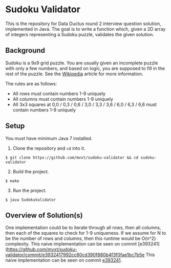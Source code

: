 # Sudoku Validator

This is the repository for Data Ductus round 2 interview question solution, implemented in Java. The goal is to write a function which, given a 2D array of integers representing a Sudoku puzzle, validates the given solution.

## Background
Sudoku is a 9x9 grid puzzle. You are usually given an incomplete puzzle with only a few numbers, and based on logic, you are supposed to fill in the rest of the puzzle. See the [Wikipedia](https://en.wikipedia.org/wiki/Sudoku) article for more information.

The rules are as follows:
- All rows must contain numbers 1-9 uniquely
- All columns must contain numbers 1-9 uniquely
- All 3x3 squares at 0,0 / 0,3 / 0,6 / 3,0 / 3,3 / 3,6 / 6,0 / 6,3 / 6,6 must contain numbers 1-9 uniquely

## Setup
You must have minimum Java 7 installed.

1. Clone the repository and `cd` into it.
```
$ git clone https://github.com/mvxt/sudoku-validator && cd sudoku-validator
```

2. Build the project.
```
$ make
```

3. Run the project.
```
$ java SudokuValidator
```

## Overview of Solution(s)
One implementation could be to iterate through all rows, then all columns, then each of the squares to check for 1-9 uniqueness. If we assume for N to be the number of rows and columns, then this runtime would be O(n^2) complexity. This naive implementation can be seen on commit [e393241](https://github.com/mvxt/sudoku-validator/commit/e3932417992cc80cd390f880b4f3f0fae1bc7b5e This naive implementation can be seen on commit [e393241](https://github.com/mvxt/sudoku-validator/commit/e3932417992cc80cd390f880b4f3f0fae1bc7b5e).

